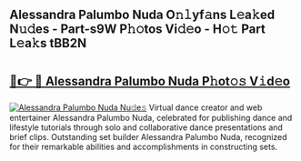 ## Alessandra Palumbo Nuda O𝚗𝚕yf𝚊ns L𝚎a𝚔ed N𝚞𝚍es - Part-s9W P𝚑𝚘tos Vi𝚍𝚎o - H𝚘𝚝 Part L𝚎a𝚔s tBB2N

# <h2><a href="http://kf1rrh.oniu.top/?m=Alessandra+Palumbo+Nuda">🔗👉 🔴 Alessandra Palumbo Nuda P𝚑ot𝚘𝚜 V𝚒d𝚎o</a></h2>

[![Alessandra Palumbo Nuda Nu𝚍e𝚜](https://i.imgur.com/0qMVB7G.gif)](http://kf1rrh.oniu.top/?m=Alessandra+Palumbo+Nuda)
Virtual dance creator and web entertainer Alessandra Palumbo Nuda, celebrated for publishing dance and lifestyle tutorials through solo and collaborative dance presentations and brief clips. Outstanding set builder Alessandra Palumbo Nuda, recognized for their remarkable abilities and accomplishments in constructing sets.  
